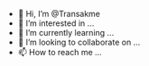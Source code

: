 - 👋 Hi, I’m @Transakme
- 👀 I’m interested in ...
- 🌱 I’m currently learning ...
- 💞️ I’m looking to collaborate on ...
- 📫 How to reach me ...

<!---
Transakme/Transakme is a ✨ special ✨ repository because its `README.md` (this file) appears on your GitHub profile.
You can click the Preview link to take a look at your changes.
--->
